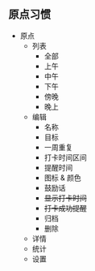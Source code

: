 ## 原点习惯

- 原点
	- 列表
		- 全部
		- 上午
		- 中午
		- 下午
		- 傍晚
		- 晚上
	- 编辑
		- 名称
		- 目标
		- 一周重复
		- 打卡时间区间
		- 提醒时间
		- 图标 & 颜色
		- 鼓励话
		- ~~显示打卡时间~~
		- ~~打卡成功提醒~~
		- 归档
		- 删除
	- 详情
	- 统计
	- 设置

